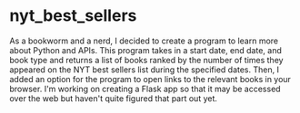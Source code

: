 # nyt_best_sellers
As a bookworm and a nerd, I decided to create a program to learn more about Python and APIs. This program takes in a start date, end date, and book type and returns a list of books ranked by the number of times they appeared on the NYT best sellers list during the specified dates. Then, I added an option for the program to open links to the relevant books in your browser. I'm working on creating a Flask app so that it may be accessed over the web but haven't quite figured that part out yet.
